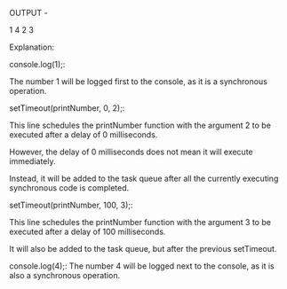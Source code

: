 OUTPUT - 

1
4
2
3

Explanation:

console.log(1);: 

The number 1 will be logged first to the console, as it is a synchronous operation.

setTimeout(printNumber, 0, 2);: 

This line schedules the printNumber function with the argument 2 to be executed after a delay of 0 milliseconds.

However, the delay of 0 milliseconds does not mean it will execute immediately. 

Instead, it will be added to the task queue after all the currently executing synchronous code is completed.

setTimeout(printNumber, 100, 3);: 

This line schedules the printNumber function with the argument 3 to be executed after a delay of 100 milliseconds. 

It will also be added to the task queue, but after the previous setTimeout.

console.log(4);: The number 4 will be logged next to the console, as it is also a synchronous operation.
